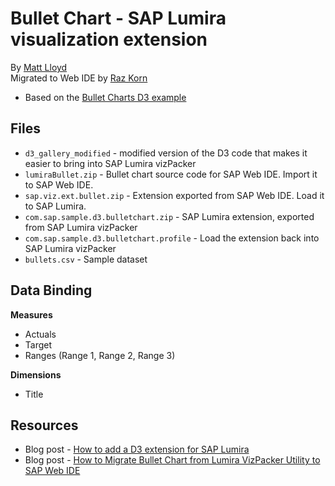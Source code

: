 Bullet Chart - SAP Lumira visualization extension
=================================================
By [Matt Lloyd](http://scn.sap.com/people/matt.lloyd)<br>
Migrated to Web IDE by [Raz Korn](http://scn.sap.com/people/raz.korn)

* Based on the [Bullet Charts D3 example](http://bl.ocks.org/mbostock/4061961)

Files
-----------
* `d3_gallery_modified` - modified version of the D3 code that makes it easier to bring into SAP Lumira vizPacker
* `lumiraBullet.zip` - Bullet chart source code for SAP Web IDE. Import it to SAP Web IDE.
* `sap.viz.ext.bullet.zip` - Extension exported from SAP Web IDE. Load it to SAP Lumira.
* `com.sap.sample.d3.bulletchart.zip` - SAP Lumira extension, exported from SAP Lumira vizPacker
* `com.sap.sample.d3.bulletchart.profile` - Load the extension back into SAP Lumira vizPacker
* `bullets.csv` - Sample dataset

Data Binding
-------------
<strong>Measures</strong>
* Actuals
* Target
* Ranges (Range 1, Range 2, Range 3)
 
<strong>Dimensions</strong>
* Title

Resources
-----------
* Blog post - [How to add a D3 extension for SAP Lumira](http://scn.sap.com/community/lumira/blog/2014/02/19/how-to-add-a-d3-extension-for-sap-lumira)
* Blog post - [How to Migrate Bullet Chart from Lumira VizPacker Utility to SAP Web IDE](http://scn.sap.com/community/lumira/blog/2015/05/18/migrate-bullet-chart-from-lumira-vizpacker-utility-to-sap-web-ide-vizpacker-plugin)
